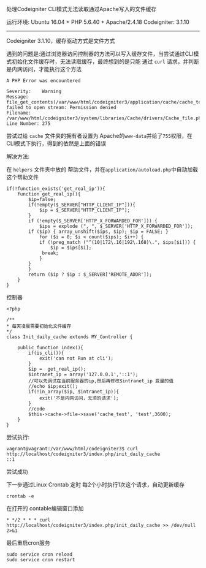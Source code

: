 处理Codeigniter CLI模式无法读取通过Apache写入的文件缓存

运行环境: Ubuntu 16.04 + PHP 5.6.40 + Apache/2.4.18
Codeigniter: 3.1.10

------

Codeigniter 3.1.10，缓存驱动方式是文件方式

遇到的问题是:通过浏览器访问控制器的方法可以写入缓存文件，当尝试通过CLI模式初始化文件缓存时，无法读取缓存，最终想到的是只能 通过 `curl` 请求，并判断是内网访问，才能执行这个方法


```
A PHP Error was encountered

Severity:    Warning
Message:     file_get_contents(/var/www/html/codeigniter3/application/cache/cache_test): failed to open stream: Permission denied
Filename:    /var/www/html/codeigniter3/system/libraries/Cache/drivers/Cache_file.php
Line Number: 275
```

尝试过给 `cache` 文件夹的拥有者设置为 Apache的`www-data`并给了`755`权限，在 CLI模式下执行，得到的依然是上面的错误

解决方法:

在 `helpers` 文件夹中放的 帮助文件，并在`application/autoload.php`中自动加载这个帮助文件
```
if(!function_exists('get_real_ip')){
	function get_real_ip(){  
	    $ip=false;  
	    if(!empty($_SERVER["HTTP_CLIENT_IP"])){  
	        $ip = $_SERVER["HTTP_CLIENT_IP"];  
	    }  
	    if (!empty($_SERVER['HTTP_X_FORWARDED_FOR'])) {  
	        $ips = explode (", ", $_SERVER['HTTP_X_FORWARDED_FOR']);  
	    if ($ip) { array_unshift($ips, $ip); $ip = FALSE; }  
	        for ($i = 0; $i < count($ips); $i++) {  
	        if (!preg_match ("^(10|172\.16|192\.168)\.", $ips[$i])) {
	            $ip = $ips[$i];  
	         break;  
	        }  
	    }  
	    }  
	    return ($ip ? $ip : $_SERVER['REMOTE_ADDR']);  
	}	
}
```
控制器

```
<?php

/**
* 每天凌晨需要初始化文件緩存
*/
class Init_daily_cache extends MY_Controller {

	public function index(){
	    if(is_cli()){
	        exit('can not Run at cli');
        }
        $ip =  get_real_ip();
        $intranet_ip = array('127.0.0.1','::1');
        //可以先调试在当前服务器的ip,然后再修改$intranet_ip 变量的值
        //echo $ip;exit();
        if(!in_array($ip, $intranet_ip)){
        	exit('不是内网访问，无须的请求');
        }
        //code
        $this->cache->file->save('cache_test', 'test',3600);
	}
}
```



尝试执行:



```
vagrant@vagrant:/var/www/html/codeigniter3$ curl http://localhost/codeigniter3/index.php/init_daily_cache
::1
```
尝试成功

下一步通过Linux Crontab 定时 每2个小时执行1次这个请求，自动更新缓存

```
crontab -e
```

在打开的 contable编辑窗口添加

```
* */2 * * * curl http://localhost/codeigniter3/index.php/init_daily_cache >> /dev/null 2>&1
```

最后重启cron服务

```
sudo service cron reload
sudo service cron restart
```


